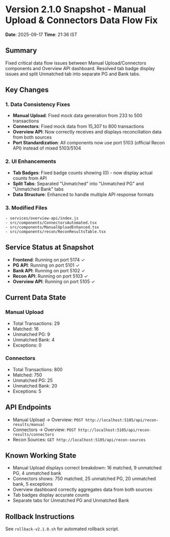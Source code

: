 # Version 2.1.0 Snapshot - Manual Upload & Connectors Data Flow Fix
**Date**: 2025-09-17
**Time**: 21:36 IST

## Summary
Fixed critical data flow issues between Manual Upload/Connectors components and Overview API dashboard. Resolved tab badge display issues and split Unmatched tab into separate PG and Bank tabs.

## Key Changes

### 1. Data Consistency Fixes
- **Manual Upload**: Fixed mock data generation from 233 to 500 transactions
- **Connectors**: Fixed mock data from 15,307 to 800 transactions  
- **Overview API**: Now correctly receives and displays reconciliation data from both sources
- **Port Standardization**: All components now use port 5103 (official Recon API) instead of mixed 5103/5104

### 2. UI Enhancements
- **Tab Badges**: Fixed badge counts showing (0) - now display actual counts from API
- **Split Tabs**: Separated "Unmatched" into "Unmatched PG" and "Unmatched Bank" tabs
- **Data Structure**: Enhanced to handle multiple API response formats

### 3. Modified Files
```
- services/overview-api/index.js
- src/components/ConnectorsAutomated.tsx  
- src/components/ManualUploadEnhanced.tsx
- src/components/recon/ReconResultsTable.tsx
```

## Service Status at Snapshot
- **Frontend**: Running on port 5174 ✓
- **PG API**: Running on port 5101 ✓
- **Bank API**: Running on port 5102 ✓
- **Recon API**: Running on port 5103 ✓
- **Overview API**: Running on port 5105 ✓

## Current Data State
### Manual Upload
- Total Transactions: 29
- Matched: 16
- Unmatched PG: 9
- Unmatched Bank: 4
- Exceptions: 0

### Connectors
- Total Transactions: 800
- Matched: 750
- Unmatched PG: 25
- Unmatched Bank: 20
- Exceptions: 5

## API Endpoints
- Manual Upload → Overview: `POST http://localhost:5105/api/recon-results/manual`
- Connectors → Overview: `POST http://localhost:5105/api/recon-results/connectors`
- Recon Sources: `GET http://localhost:5105/api/recon-sources`

## Known Working State
- Manual Upload displays correct breakdown: 16 matched, 9 unmatched PG, 4 unmatched bank
- Connectors shows: 750 matched, 25 unmatched PG, 20 unmatched bank, 5 exceptions
- Overview dashboard correctly aggregates data from both sources
- Tab badges display accurate counts
- Separate tabs for Unmatched PG and Unmatched Bank

## Rollback Instructions
See `rollback-v2.1.0.sh` for automated rollback script.